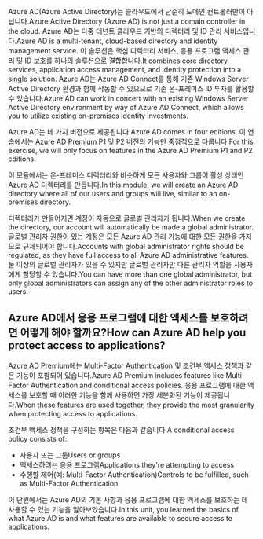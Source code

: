 <span data-ttu-id="6b857-101">Azure AD(Azure Active Directory)는 클라우드에서 단순히 도메인 컨트롤러만이 아닙니다.</span><span class="sxs-lookup"><span data-stu-id="6b857-101">Azure Active Directory (Azure AD) is not just a domain controller in the cloud.</span></span> <span data-ttu-id="6b857-102">Azure AD는 다중 테넌트 클라우드 기반의 디렉터리 및 ID 관리 서비스입니다.</span><span class="sxs-lookup"><span data-stu-id="6b857-102">Azure AD is a multi-tenant, cloud-based directory and identity management service.</span></span> <span data-ttu-id="6b857-103">이 솔루션은 핵심 디렉터리 서비스, 응용 프로그램 액세스 관리 및 ID 보호를 하나의 솔루션으로 결합합니다.</span><span class="sxs-lookup"><span data-stu-id="6b857-103">It combines core directory services, application access management, and identity protection into a single solution.</span></span> <span data-ttu-id="6b857-104">Azure AD는 Azure AD Connect를 통해 기존 Windows Server Active Directory 환경과 함께 작동할 수 있으므로 기존 온-프레미스 ID 투자를 활용할 수 있습니다.</span><span class="sxs-lookup"><span data-stu-id="6b857-104">Azure AD can work in concert with an existing Windows Server Active Directory environment by way of Azure AD Connect, which allows you to utilize existing on-premises identity investments.</span></span>

<span data-ttu-id="6b857-105">Azure AD는 네 가지 버전으로 제공됩니다.</span><span class="sxs-lookup"><span data-stu-id="6b857-105">Azure AD comes in four editions.</span></span> <span data-ttu-id="6b857-106">이 연습에서는 Azure AD Premium P1 및 P2 버전의 기능만 중점적으로 다룹니다.</span><span class="sxs-lookup"><span data-stu-id="6b857-106">For this exercise, we will only focus on features in the Azure AD Premium P1 and P2 editions.</span></span>

<span data-ttu-id="6b857-107">이 모듈에서는 온-프레미스 디렉터리와 비슷하게 모든 사용자와 그룹이 활성 상태인 Azure AD 디렉터리를 만듭니다.</span><span class="sxs-lookup"><span data-stu-id="6b857-107">In this module, we will create an Azure AD directory where all of our users and groups will live, similar to an on-premises directory.</span></span>

<span data-ttu-id="6b857-108">디렉터리가 만들어지면 계정이 자동으로 글로벌 관리자가 됩니다.</span><span class="sxs-lookup"><span data-stu-id="6b857-108">When we create the directory, our account will automatically be made a global administrator.</span></span> <span data-ttu-id="6b857-109">글로벌 관리자 권한이 있는 계정은 모든 Azure AD 관리 기능에 대한 모든 권한을 가지므로 규제되어야 합니다.</span><span class="sxs-lookup"><span data-stu-id="6b857-109">Accounts with global administrator rights should be regulated, as they have full access to all Azure AD administrative features.</span></span> <span data-ttu-id="6b857-110">둘 이상의 글로벌 관리자가 있을 수 있지만 글로벌 관리자만 다른 관리자 역할을 사용자에게 할당할 수 있습니다.</span><span class="sxs-lookup"><span data-stu-id="6b857-110">You can have more than one global administrator, but only global administrators can assign any of the other administrator roles to users.</span></span>

## <a name="how-can-azure-ad-help-you-protect-access-to-applications"></a><span data-ttu-id="6b857-111">Azure AD에서 응용 프로그램에 대한 액세스를 보호하려면 어떻게 해야 할까요?</span><span class="sxs-lookup"><span data-stu-id="6b857-111">How can Azure AD help you protect access to applications?</span></span>

<span data-ttu-id="6b857-112">Azure AD Premium에는 Multi-Factor Authentication 및 조건부 액세스 정책과 같은 기능이 포함되어 있습니다.</span><span class="sxs-lookup"><span data-stu-id="6b857-112">Azure AD Premium includes features like Multi-Factor Authentication and conditional access policies.</span></span> <span data-ttu-id="6b857-113">응용 프로그램에 대한 액세스를 보호할 때 이러한 기능을 함께 사용하면 가장 세분화된 기능이 제공됩니다.</span><span class="sxs-lookup"><span data-stu-id="6b857-113">When these features are used together, they provide the most granularity when protecting access to applications.</span></span>

<span data-ttu-id="6b857-114">조건부 액세스 정책을 구성하는 항목은 다음과 같습니다.</span><span class="sxs-lookup"><span data-stu-id="6b857-114">A conditional access policy consists of:</span></span>

- <span data-ttu-id="6b857-115">사용자 또는 그룹</span><span class="sxs-lookup"><span data-stu-id="6b857-115">Users or groups</span></span>
- <span data-ttu-id="6b857-116">액세스하려는 응용 프로그램</span><span class="sxs-lookup"><span data-stu-id="6b857-116">Applications they're attempting to access</span></span>
- <span data-ttu-id="6b857-117">수행할 제어(예: Multi-Factor Authentication)</span><span class="sxs-lookup"><span data-stu-id="6b857-117">Controls to be fulfilled, such as Multi-Factor Authentication</span></span>

<span data-ttu-id="6b857-118">이 단원에서는 Azure AD의 기본 사항과 응용 프로그램에 대한 액세스를 보호하는 데 사용할 수 있는 기능을 알아보았습니다.</span><span class="sxs-lookup"><span data-stu-id="6b857-118">In this unit, you learned the basics of what Azure AD is and what features are available to secure access to applications.</span></span>